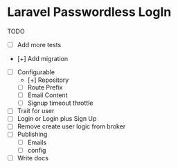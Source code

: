# Laravel Passwordless LogIn

TODO

- [ ] Add more tests
- [+] Add migration
- [ ] Configurable
    - [+] Repository
	- [ ] Route Prefix
	- [ ] Email Content
	- [ ] Signup timeout throttle
- [ ] Trait for user
- [ ] Login or Login plus Sign Up
- [ ] Remove create user logic from broker
- [ ] Publishing
	- [ ] Emails
	- [ ] config
- [ ] Write docs

